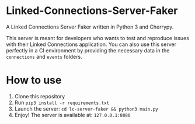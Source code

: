 # Linked-Connections-Server-Faker

A Linked Connections Server Faker written in Python 3 and Cherrypy.

This server is meant for developers who wants to test and reproduce issues with their Linked Connections application.
You can also use this server perfectly in a CI environment by providing the necessary data in the `connections` and `events` folders.

# How to use

1. Clone this repository
2. Run `pip3 install -r requirements.txt`
3. Launch the server: `cd lc-server-faker && python3 main.py`
4. Enjoy! The server is available at: `127.0.0.1:8080`

